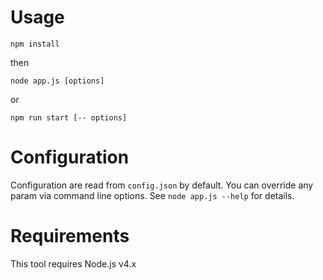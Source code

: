 # Usage

`npm install`

then

`node app.js [options]`

or

`npm run start [-- options]`

# Configuration

Configuration are read from `config.json` by default. You can override any param via command line options. See 
`node app.js --help` for details.

# Requirements

This tool requires Node.js v4.x


